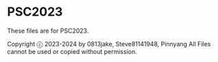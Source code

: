 # PSC2023

These files are for PSC2023.

Copyright ⓒ 2023-2024 by 0813jake, Steve81141948, Pinnyang
All Files cannot be used or copied without permission.
